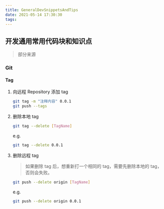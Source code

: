 ```yaml
---
title: GeneralDevSnippetsAndTips
date: 2021-05-14 17:30:30
tags:
---
```




## 开发通用常用代码块和知识点



> 部分来源
>
> [veryitman]:http://www.veryitman.com/



### Git

#### Tag

1. 向远程 Repository 添加 tag

   ```bash
   git tag -m "注释内容" 0.0.1
   git push --tags
   ```

2. 删除本地 tag

   ```bash
   git tag --delete [TagName]
   ```

   e.g.

   ```bash
   git tag --delete 0.0.1
   ```

3. 删除远程 tag

   > 如果删除 tag 后，想重新打一个相同的 tag，需要先删除本地的 tag，否则会失败。

   ```bash
   git push --delete origin [TagName]
   ```

   e.g.

   ```bash
   git push --delete origin 0.0.1
   ```

   

